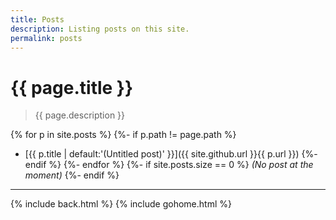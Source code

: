 ```yaml
---
title: Posts
description: Listing posts on this site.
permalink: posts
---
```


# {{ page.title }}

> {{ page.description }}

{% for p in site.posts %}
{%- if p.path != page.path %}
- [{{ p.title | default:'(Untitled post)' }}]({{ site.github.url }}{{ p.url }})
{%- endif %}
{%- endfor %}
{%- if site.posts.size == 0 %}
_(No post at the moment)_
{%- endif %}

---

{% include back.html %}
{% include gohome.html %}